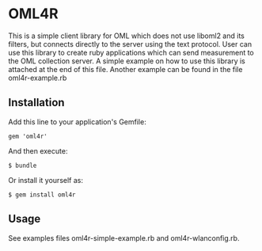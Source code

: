 # OML4R

This is a simple client library for OML which does not use liboml2 and its
filters, but connects directly to the server using the text protocol.
User can use this library to create ruby applications which can send
measurement to the OML collection server. A simple example on how to use
this library is attached at the end of this file. Another example can be
found in the file oml4r-example.rb

## Installation

Add this line to your application's Gemfile:

    gem 'oml4r'

And then execute:

    $ bundle

Or install it yourself as:

    $ gem install oml4r

## Usage

See examples files oml4r-simple-example.rb and oml4r-wlanconfig.rb.

